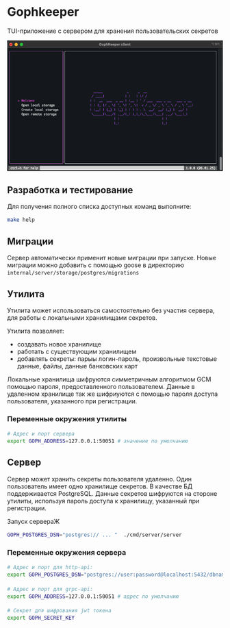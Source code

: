 # Gophkeeper

TUI-приложение с сервером для хранения пользовательских секретов

![Gophkeeper](docs/img/main.png)

## Разработка и тестирование
Для получения полного списка доступных команд выполните:
```bash
make help
```

## Миграции
Сервер автоматически применит новые миграции при запуске. 
Новые миграции можно добавить с помощью goose в директорию `internal/server/storage/postgres/migrations`

## Утилита
Утилита может использоваться самостоятельно без участия сервера, для работы с локальными хранилищами секретов. 

Утилита позволяет: 
- создавать новое хранилище
- работать с существующим хранилищем
- добавлять секреты: парыы логин-пароль, произвольные текстовые данные, файлы, данные банковских карт

Локальные хранилища шифруются симметричным алгоритмом GCM  помощью пароля, предоставленного пользователем.
Данные в удаленном хранилище так же шифриуются с помощью пароля доступа пользователя, указанного при регистрации.


### Переменные окружения утилиты

```bash
# Адрес и порт сервера
export GOPH_ADDRESS=127.0.0.1:50051 # значение по умолчанию
```

## Сервер
Сервер может хранить секреты пользователя удаленно. Один пользователь имеет одно хранилище секретов. В качестве БД поддерживается PostgreSQL. Данные секретов шифруются на стороне утилиты, используя пароль доступа к хранилищу, указанный при регистрации. 

Запуск сервераЖ
```bash
GOPH_POSTGRES_DSN="postgres:// ... "  ./cmd/server/server 
```


### Переменные окружения сервера
```bash
# Адрес и порт для http-api:
export GOPH_POSTGRES_DSN="postgres://user:password@localhost:5432/dbname?sslmode=disable" 

# Адрес и порт для grpc-api:
export GOPH_ADDRESS=127.0.0.1:50051 # адрес по умолчанию

# Секрет для шифрования jwt токена
export GOPH_SECRET_KEY
```


